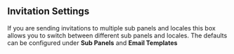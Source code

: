 ## Invitation Settings
If you are sending invitations to multiple sub panels and locales this box allows you to switch between different sub panels and locales. The defaults can be configured under **Sub Panels** and **Email Templates**

